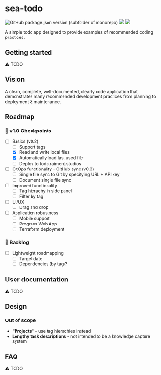 # sea-todo

![GitHub package.json version (subfolder of monorepo)](https://img.shields.io/github/package-json/v/raiment-studios/monorepo?filename=source%2Fprojects%2Fsea%2Fapps%2Fsea-todo%2Fpackage.json)
![](https://img.shields.io/badge/license-MIT-039)
[![](https://img.shields.io/badge/feedback-welcome!-1a6)](https://github.com/raiment-studios/monorepo/discussions)

A simple todo app designed to provide examples of recommended coding practices.

## Getting started

⚠️ TODO

## Vision

A clean, complete, well-documented, clearly code application that demonstrates many recommended development practices from planning to deployment & maintenance.

## Roadmap

### 🏁 v1.0 Checkpoints

-   [ ] Basics (v0.2)
    -   [ ] Support tags
    -   [x] Read and write local files
    -   [x] Automatically load last used file
    -   [ ] Deploy to todo.raiment.studios
-   [ ] GitOps functionality - GitHub sync (v0.3)
    -   [ ] Single file sync to Git by specifying URL + API key
    -   [ ] Document single file sync
-   [ ] Improved functionality
    -   [ ] Tag hierachy in side panel
    -   [ ] Filter by tag
-   [ ] UI/UX
    -   [ ] Drag and drop
-   [ ] Application robustness
    -   [ ] Mobile support
    -   [ ] Progress Web App
    -   [ ] Terraform deployment

### 🎄 Backlog

-   [ ] Lightweight roadmapping
    -   [ ] Target date
    -   [ ] Dependencies (by tag)?

## User documentation

⚠️ TODO

## Design

### Out of scope

-   **"Projects"** - use tag hierachies instead
-   **Lengthy task descriptions** - not intended to be a knowledge capture system

## FAQ

⚠️ TODO
